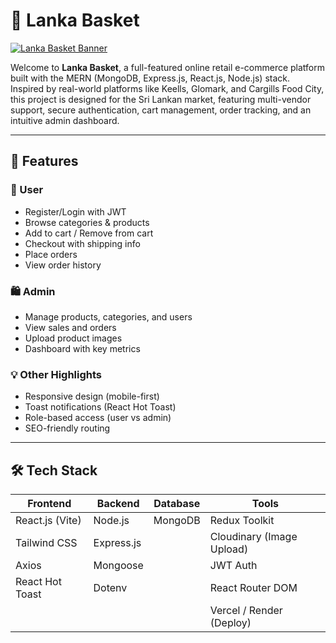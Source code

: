 # 🛒 Lanka Basket

[![Lanka Basket Banner](./screenshots/banner.png)](https://github.com/Nirma1228/Fullstack-Ecommerce/blob/main/GitHub%20Poster.jpg)

Welcome to **Lanka Basket**, a full-featured online retail e-commerce platform built with the MERN (MongoDB, Express.js, React.js, Node.js) stack. Inspired by real-world platforms like Keells, Glomark, and Cargills Food City, this project is designed for the Sri Lankan market, featuring multi-vendor support, secure authentication, cart management, order tracking, and an intuitive admin dashboard.

---

## 🚀 Features

### 👥 User
- Register/Login with JWT
- Browse categories & products
- Add to cart / Remove from cart
- Checkout with shipping info
- Place orders
- View order history

### 🛍️ Admin
- Manage products, categories, and users
- View sales and orders
- Upload product images
- Dashboard with key metrics

### 💡 Other Highlights
- Responsive design (mobile-first)
- Toast notifications (React Hot Toast)
- Role-based access (user vs admin)
- SEO-friendly routing

---

## 🛠️ Tech Stack

| Frontend        | Backend     | Database | Tools                     |
|-----------------|-------------|----------|---------------------------|
| React.js (Vite) | Node.js     | MongoDB  | Redux Toolkit             |
| Tailwind CSS    | Express.js  |          | Cloudinary (Image Upload) |
| Axios           | Mongoose    |          | JWT Auth                  |
| React Hot Toast | Dotenv      |          | React Router DOM          |
|                 |             |          | Vercel / Render (Deploy)  |

